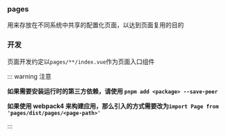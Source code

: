 ### pages

用来存放在不同系统中共享的配置化页面，以达到页面复用的目的

### 开发

页面开发约定以`pages/**/index.vue`作为页面入口组件

::: warning 注意

**如果需要安装运行时的第三方依赖，请使用 `pnpm add <package> --save-peer`**

**如果使用 webpack4 来构建应用，那么引入的方式需要改为`import Page from 'pages/dist/pages/<page-path>'`**

:::
